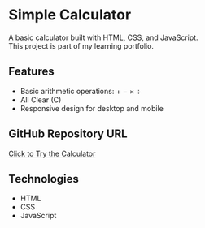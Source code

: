 # Simple Calculator 

A basic calculator built with HTML, CSS, and JavaScript.  
This project is part of my learning portfolio.

## Features
- Basic arithmetic operations: + − × ÷
- All Clear (C)
- Responsive design for desktop and mobile

## GitHub Repository URL
 [Click to Try the Calculator](https://github.com/Chanoknan-Tongsuwan/Simple_Calculator)

## Technologies
- HTML
- CSS
- JavaScript
